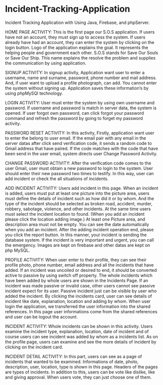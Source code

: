 # Incident-Tracking-Application
Incident Tracking Application with Using Java, Firebase, and phpServer.

HOME PAGE ACTIVITY: This is the first page our S.O.S application. If users have not an account, they must sign up to access the system. If users already have had an account, they can enter the system by clicking on the login button. Logo of the application explains the goal. It represents the helping people and government each other. S.O.S stands for Save Our Souls or Save Our Ship. This name explains the resolve the problem and supplies the communication by using application.

SIGNUP ACTIVITY: In signup activity, Application want user to enter a username, name and surname, password, phone number and mail address. And, if user want to upload a profile photograph, can add. You cannot enter the system without signing up. Application saves these information’s by using phpMySQl technology.

LOGIN ACTIVITY: User must enter the system by using own username and password. If username and password is match in server data, the system is opened. If user forgot own password, can click forgot your password command and refresh the password by going to forget my password activity.

PASSWORD RESET ACTIVITY: In this activity, Firstly, application want user to enter the belong to user email. If the email pair with any email in the server datas after click send verification code, it sends a random code to Gmail address that have paired. If the code matches with the code that have been send in the user email, system directs user Change Password Activity.

CHANGE PASSWORD ACTIVITY: After the verification code comes to the user Gmail, user must obtain a new password to login to the system. User should enter their new password two times to testify. In this way, user can add incident or check the all situations of incidents.

ADD INCIDENT ACTIVITY: Users add incident in this page. When an incident is added, users must put at least one picture into the picture area, users must define the details of incident such as how did it or by whom. And the type of the incident should be selected as broken road, accident, murder, robbery, sabotage, violence, and other incidents. At the same time users must select the incident location to found. (When you add an incident please click the location adding image.) At least one Picture area, and description area must not be empty. You can see the date automatically when you add an incident. After the adding incident operation end, please you click the report button. In this manner, your incident is sending the database system. If the incident is very important and urgent, you can call the emergency. Images are kept on firebase and other datas are kept on php MySQL.

PROFILE ACTIVITY: When user enter to their profile, they can see their profile photo, phone number, email address and all the incidents that have added. If an incident was uncoiled or desired to end, it should be converted active to passive by using switch off property. The whole incidents which have been added by whole users are shown in the Incidents Page. If an incident was made passive or invalid case, other users cannot see passive incident expect for its user. Passive incident just can be visible by user who added the incident. By clicking the incidents card, user can see details of incident like date, explanation, location and adding by whom. When user login the application, we transferred the user information into the shared references. In this page user informations come from the shared references and user can be logout the account.

INCIDENT ACTIVITY: Whole incidents can be shown in this activity. Users examine the incident type, explanation, location, date of incident and of course users can see incident was added by whom as a incidents list. As on the profile page, users can examine and see the more details of incident by clicking on the incident card.

INCIDENT DETAIL ACTIVITY: In this part, users can see as a page of incidents that wanted to be examined. Informations of date, photo, description, user, location, type is shown in this page. Headers of the pages are types of incidents. In addition to this, users can be vote like dislike, like and giving approval. When users vote, they can just choose one of them.

